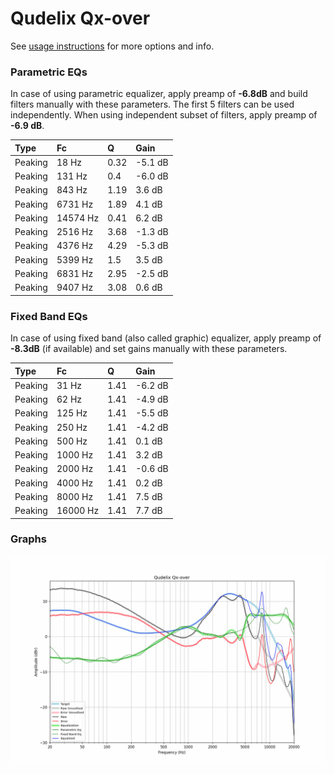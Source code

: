 # Qudelix Qx-over
See [usage instructions](https://github.com/jaakkopasanen/AutoEq#usage) for more options and info.

### Parametric EQs
In case of using parametric equalizer, apply preamp of **-6.8dB** and build filters manually
with these parameters. The first 5 filters can be used independently.
When using independent subset of filters, apply preamp of **-6.9 dB**.

| Type    | Fc       |    Q | Gain    |
|:--------|:---------|:-----|:--------|
| Peaking | 18 Hz    | 0.32 | -5.1 dB |
| Peaking | 131 Hz   | 0.4  | -6.0 dB |
| Peaking | 843 Hz   | 1.19 | 3.6 dB  |
| Peaking | 6731 Hz  | 1.89 | 4.1 dB  |
| Peaking | 14574 Hz | 0.41 | 6.2 dB  |
| Peaking | 2516 Hz  | 3.68 | -1.3 dB |
| Peaking | 4376 Hz  | 4.29 | -5.3 dB |
| Peaking | 5399 Hz  | 1.5  | 3.5 dB  |
| Peaking | 6831 Hz  | 2.95 | -2.5 dB |
| Peaking | 9407 Hz  | 3.08 | 0.6 dB  |

### Fixed Band EQs
In case of using fixed band (also called graphic) equalizer, apply preamp of **-8.3dB**
(if available) and set gains manually with these parameters.

| Type    | Fc       |    Q | Gain    |
|:--------|:---------|:-----|:--------|
| Peaking | 31 Hz    | 1.41 | -6.2 dB |
| Peaking | 62 Hz    | 1.41 | -4.9 dB |
| Peaking | 125 Hz   | 1.41 | -5.5 dB |
| Peaking | 250 Hz   | 1.41 | -4.2 dB |
| Peaking | 500 Hz   | 1.41 | 0.1 dB  |
| Peaking | 1000 Hz  | 1.41 | 3.2 dB  |
| Peaking | 2000 Hz  | 1.41 | -0.6 dB |
| Peaking | 4000 Hz  | 1.41 | 0.2 dB  |
| Peaking | 8000 Hz  | 1.41 | 7.5 dB  |
| Peaking | 16000 Hz | 1.41 | 7.7 dB  |

### Graphs
![](./Qudelix%20Qx-over.png)